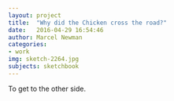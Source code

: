 ```yaml
---
layout: project
title:  "Why did the Chicken cross the road?"
date:   2016-04-29 16:54:46
author: Marcel Newman
categories:
- work
img: sketch-2264.jpg
subjects: sketchbook
---
```

To get to the other side.